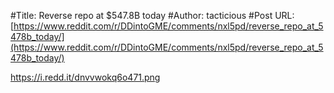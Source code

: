 #Title: Reverse repo at $547.8B today
#Author: tacticious
#Post URL: [https://www.reddit.com/r/DDintoGME/comments/nxl5pd/reverse_repo_at_5478b_today/](https://www.reddit.com/r/DDintoGME/comments/nxl5pd/reverse_repo_at_5478b_today/)


https://i.redd.it/dnvvwokq6o471.png